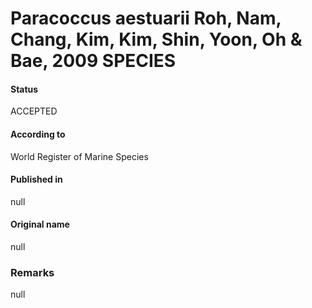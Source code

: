 # Paracoccus aestuarii Roh, Nam, Chang, Kim, Kim, Shin, Yoon, Oh & Bae, 2009 SPECIES

#### Status
ACCEPTED

#### According to
World Register of Marine Species

#### Published in
null

#### Original name
null

### Remarks
null